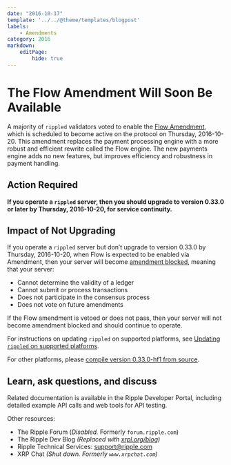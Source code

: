 ```yaml
---
date: "2016-10-17"
template: '../../@theme/templates/blogpost'
labels:
    - Amendments
category: 2016
markdown:
    editPage:
        hide: true
---
```

# The Flow Amendment Will Soon Be Available

A majority of `rippled` validators voted to enable the [Flow Amendment](/resources/known-amendments.md#flow), which is scheduled to become active on the protocol on Thursday, 2016-10-20. This amendment replaces the payment processing engine with a more robust and efficient rewrite called the Flow engine. The new payments engine adds no new features, but improves efficiency and robustness in payment handling.

## Action Required

**If you operate a `rippled` server, then you should upgrade to version 0.33.0 or later by Thursday, 2016-10-20, for service continuity.**

## Impact of Not Upgrading

If you operate a `rippled` server but don’t upgrade to version 0.33.0 by Thursday, 2016-10-20, when Flow is expected to be enabled via Amendment, then your server will become [amendment blocked](/docs/concepts/networks-and-servers/amendments#amendment-blocked-servers), meaning that your server:

* Cannot determine the validity of a ledger
* Cannot submit or process transactions
* Does not participate in the consensus process
* Does not vote on future amendments

If the Flow amendment is vetoed or does not pass, then your server will not become amendment blocked and should continue to operate.

For instructions on updating `rippled` on supported platforms, see [Updating `rippled` on supported platforms](/docs/infrastructure/installation/update-rippled-automatically-on-linux).

For other platforms, please [compile version 0.33.0-hf1 from source](https://github.com/XRPLF/rippled/blob/0.33.0-hf1/Builds).

## Learn, ask questions, and discuss

Related documentation is available in the Ripple Developer Portal, including detailed example API calls and web tools for API testing.

Other resources:

* The Ripple Forum (_Disabled._ Formerly `forum.ripple.com`)
* The Ripple Dev Blog _(Replaced with [xrpl.org/blog](https://xrpl.org/blog/))_
* Ripple Technical Services: support@ripple.com
* XRP Chat _(Shut down. Formerly `www.xrpchat.com`)_
